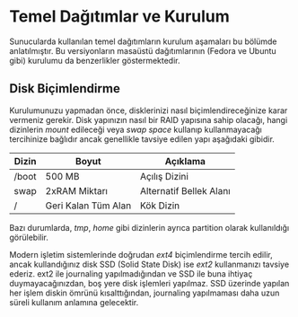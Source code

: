 # Temel Dağıtımlar ve Kurulum

Sunucularda kullanılan temel dağıtımların kurulum aşamaları bu bölümde anlatılmıştır. Bu versiyonların masaüstü dağıtımlarının (Fedora ve Ubuntu gibi) kurulumu da benzerlikler göstermektedir.


## Disk Biçimlendirme

Kurulumunuzu yapmadan önce, disklerinizi nasıl biçimlendireceğinize karar vermeniz gerekir. Disk yapınızın nasıl bir RAID yapısına sahip olacağı, hangi dizinlerin *mount* edileceği veya *swap space* kullanıp kullanmayacağı tercihinize bağlıdır ancak genellikle tavsiye edilen yapı aşağıdaki gibidir.


|Dizin | Boyut | Açıklama|
|-- | -- | -- |
|/boot | 500 MB | Açılış Dizini |
| swap | 2xRAM Miktarı | Alternatif Bellek Alanı |
|/ | Geri Kalan Tüm Alan |Kök Dizin |

Bazı durumlarda, *tmp*, *home* gibi dizinlerin ayrıca partition olarak kullanıldığı görülebilir.

Modern işletim sistemlerinde doğrudan *ext4* biçimlendirme tercih edilir, ancak kullandığınız disk SSD (Solid State Disk) ise *ext2* kullanmanızı tavsiye ederiz. ext2 ile journaling yapılmadığından ve SSD ile buna ihtiyaç duymayacağınızdan, boş yere disk işlemleri yapılmaz. SSD üzerinde yapılan her işlem diskin ömrünü kısalttığından, journaling yapılmaması daha uzun süreli kullanım anlamına gelecektir.


